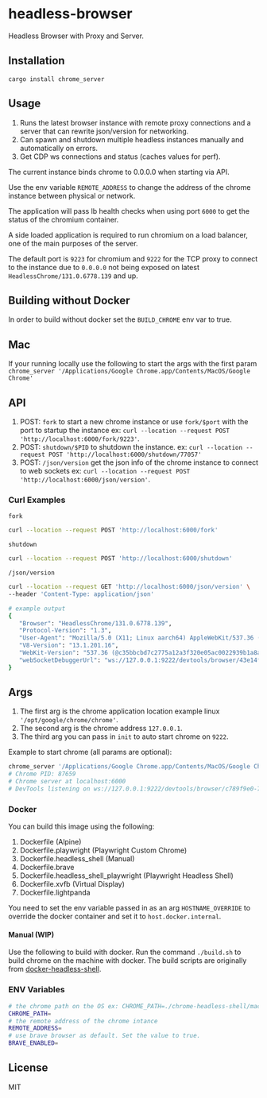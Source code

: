 # headless-browser

Headless Browser with Proxy and Server.

## Installation

`cargo install chrome_server`

## Usage

1. Runs the latest browser instance with remote proxy connections and a server that can rewrite json/version for networking.
1. Can spawn and shutdown multiple headless instances manually and automatically on errors.
1. Get CDP ws connections and status (caches values for perf).

The current instance binds chrome to 0.0.0.0 when starting via API.

Use the env variable `REMOTE_ADDRESS` to change the address of the chrome instance between physical or network.

The application will pass lb health checks when using port `6000` to get the status of the chromium container.

A side loaded application is required to run chromium on a load balancer, one of the main purposes of the server.

The default port is `9223` for chromium and `9222` for the TCP proxy to connect to the instance due to `0.0.0.0` not being exposed on latest `HeadlessChrome/131.0.6778.139` and up.

## Building without Docker

In order to build without docker set the `BUILD_CHROME` env var to true.

## Mac

If your running locally use the following to start the args with the first param `chrome_server '/Applications/Google Chrome.app/Contents/MacOS/Google Chrome'`

## API

1. POST: `fork` to start a new chrome instance or use `fork/$port` with the port to startup the instance ex: `curl --location --request POST 'http://localhost:6000/fork/9223'`.
2. POST: `shutdown/$PID` to shutdown the instance. ex: `curl --location --request POST 'http://localhost:6000/shutdown/77057'`
3. POST: `/json/version` get the json info of the chrome instance to connect to web sockets ex: `curl --location --request POST 'http://localhost:6000/json/version'`.

### Curl Examples

`fork`

```sh
curl --location --request POST 'http://localhost:6000/fork'
```

`shutdown`

```sh
curl --location --request POST 'http://localhost:6000/shutdown'
```

`/json/version`

```sh
curl --location --request GET 'http://localhost:6000/json/version' \
--header 'Content-Type: application/json'

# example output
{
   "Browser": "HeadlessChrome/131.0.6778.139",
   "Protocol-Version": "1.3",
   "User-Agent": "Mozilla/5.0 (X11; Linux aarch64) AppleWebKit/537.36 (KHTML, like Gecko) HeadlessChrome/131.0.6778.139 Safari/537.36",
   "V8-Version": "13.1.201.16",
   "WebKit-Version": "537.36 (@c35bbcbd7c2775a12a3f320e05ac0022939b1a8a)",
   "webSocketDebuggerUrl": "ws://127.0.0.1:9222/devtools/browser/43e14f5a-6877-4e2f-846e-ab5801f1b6fc"
}
```

## Args

1. The first arg is the chrome application location example linux `'/opt/google/chrome/chrome'`.
2. The second arg is the chrome address `127.0.0.1`.
3. The third arg you can pass in `init` to auto start chrome on `9222`.

Example to start chrome (all params are optional):

```sh
chrome_server '/Applications/Google Chrome.app/Contents/MacOS/Google Chrome' 127.0.0.1 init
# Chrome PID: 87659
# Chrome server at localhost:6000
# DevTools listening on ws://127.0.0.1:9222/devtools/browser/c789f9e0-7f65-495d-baee-243eb454ea15
```

### Docker

You can build this image using the following:

1. Dockerfile (Alpine)
1. Dockerfile.playwright (Playwright Custom Chrome)
1. Dockerfile.headless_shell (Manual)
1. Dockerfile.brave
1. Dockerfile.headless_shell_playwright (Playwright Headless Shell)
1. Dockerfile.xvfb (Virtual Display)
1. Dockerfile.lightpanda

You need to set the env variable passed in as an arg `HOSTNAME_OVERRIDE` to override the docker container and set it to `host.docker.internal`.

#### Manual (WIP)

Use the following to build with docker. 
Run the command `./build.sh` to build chrome on the machine with docker.
The build scripts are originally from [docker-headless-shell](https://github.com/chromedp/docker-headless-shell).

### ENV Variables

```sh
# the chrome path on the OS ex: CHROME_PATH=./chrome-headless-shell/mac_arm-132.0.6834.159/chrome-headless-shell-mac-arm64/chrome-headless-shell
CHROME_PATH=
# the remote address of the chrome intance
REMOTE_ADDRESS=
# use brave browser as default. Set the value to true.
BRAVE_ENABLED=
```

## License

MIT